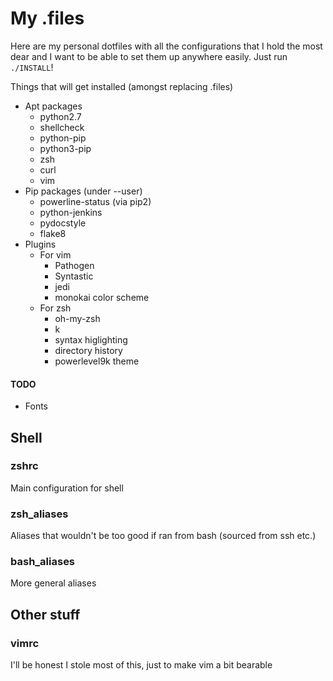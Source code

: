 # My .files

Here are my personal dotfiles with all the configurations that I hold the most dear and I want to be able to set them up anywhere easily. Just run `./INSTALL`!

Things that will get installed (amongst replacing .files)

- Apt packages
	- python2.7 
	- shellcheck
	- python-pip
	- python3-pip
	- zsh
	- curl
	- vim
- Pip packages (under --user)
	- powerline-status (via pip2)
	- python-jenkins
	- pydocstyle
	- flake8
- Plugins
	- For vim
		- Pathogen
		- Syntastic
		- jedi
		- monokai color scheme
	- For zsh
		- oh-my-zsh
		- k
		- syntax higlighting
		- directory history
		- powerlevel9k theme

#### TODO

- Fonts

## Shell

### zshrc

Main configuration for shell

### zsh_aliases

Aliases that wouldn't be too good if ran from bash (sourced from ssh etc.)

### bash_aliases

More general aliases

## Other stuff

### vimrc

I'll be honest I stole most of this, just to make vim a bit bearable